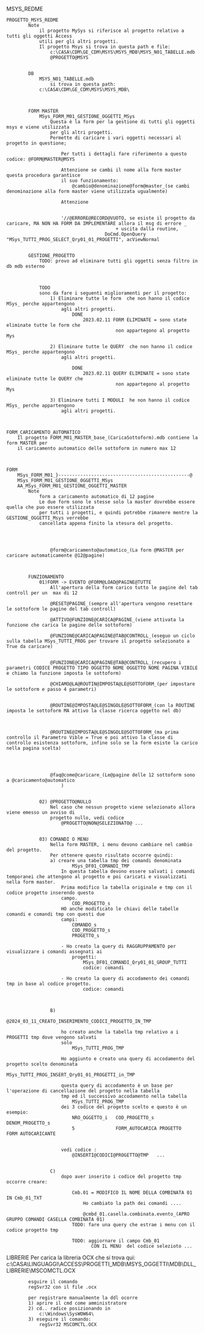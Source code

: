 MSYS_REDME

	PROGETTO_MSYS_REDME
			Note
				il progetto MySys si riferisce al progetto relativo a tutti gli oggetti Access
				utili per gli altri progetti.
				Il progetto Msys si trova in questa path e file:
					c:\CASA\CDM\GE_CDM\MSYS\MSYS_MDB\MSYS_N01_TABELLE.mdb
					@PROGETTO@MSYS


			DB
				MSYS_N01_TABELLE.mdb
					si trova in questa path:
				c:\CASA\CDM\GE_CDM\MSYS\MSYS_MDB\



			FORM MASTER
				MSys_FORM_M01_GESTIONE_OGGETTI_MSys
					Questa è la form per la gestione di tutti gli oggetti msys e viene utilizzata
					per gli altri progetti.
					Permette di caricare i vari oggetti necessari al progetto in questione;

						Per tutti i dettagli fare riferimento a questo codice: @FORM@MASTER@MSYS

						Attenzione se cambi il nome alla form master questa procedura garantisce
						il suo funzionamento:
							@cambio@denominazione@form@master_(se cambi denominazione alla form master viene utilizzata ugualmente)

						Attenzione 


						'//@ERRORE@RECORD@VUOTO, se esiste il progetto da caricare, MA NON HA FORM DA IMPLEMENTARE allora il msg di errore _
                                            + uscita dalla routine,
                                        DoCmd.OpenQuery "MSys_TUTTI_PROG_SELECT_Qry01_01_PROGETTI", acViewNormal
                                        

			GESTIONE_PROGETTO
				TODO: provo ad eliminare tutti gli oggetti senza filtro in db mdb esterno

				

				TODO
				sono da fare i seguenti miglioramenti per il progetto:
					1) Eliminare tutte le form  che non hanno il codice MSys_ perche appartengono 
						agli altri progetti. 
							DONE
								2023.02.11 FORM ELIMINATE = sono state eliminate tutte le form che 
											non appartegono al progetto Mys

					2) Eliminare tutte le QUERY  che non hanno il codice MSys_ perche appartengono 
						agli altri progetti.

							DONE
								2023.02.11 QUERY ELIMINATE = sono state eliminate tutte le QUERY che 
											non appartegono al progetto Mys

					3) Eliminare tutti I MODULI  he non hanno il codice MSys_ perche appartengono 
						agli altri progetti.
	


	FORM_CARICAMENTO_AUTOMATICO
		Il progetto FORM_M01_MASTER_base_(CaricaSottoform).mdb contiene la form MASTER per
		il caricamento automatico delle sottoform in numero max 12



	FORM
		MSys_FORM_M01_}------------------------------------------------@
		MSys_FORM_M01_GESTIONE_OGGETTI_MSys
		AA_MSys_FORM_M01_GESTIONE_OGGETTI_MASTER
			Note
				form a caricamento automatico di 12 pagine
				Le due form sono le stesse solo la master dovrebbe essere quella che puo essere utilizzata
				per tutti i progetti, e quindi potrebbe rimanere mentre la GESTIONE_OGGETTI_Msys verrebbe
				cancellata appena finito la stesura del progetto.




					@form@caricamento@automatico_(La form @MASTER per caricare automaticamente @12@pagine)



			FUNZIONAMENTO
				01)FORM -> EVENTO @FORM@LOAD@PAGINE@TUTTE
					All'apertura della form carico tutto le pagine del tab controll per un  max di 12

					@RESET@PAGINE_(sempre all'apertura vengono resettare le sottoform le pagine del tab controll)

					@ATTIVO@FUNZIONE@CARICA@PAGINE_(viene attivata la funzione che carica le pagine delle sottoform)

					@FUNZIONE@CARICA@PAGINE@TAB@CONTROLL_(eseguo un ciclo sulla tabella MSys_TUTTI_PROG per trovare il progetto selezionato a True da caricare)


					@FUNZIONE@CARICA@PAGINE@TAB@CONTROLL_(recupero i parametri CODICE PROGETTO TIPO OGGETTO NOME OGGETTO NOME PAGINA VIBILE e chiamo la funzione imposta le sottoform)

					@CHIAMO@LA@ROUTIN@IMPOSTA@LE@SOTTOFORM_(per impostare le sottoform e passo 4 parametri)


					@ROUTINE@IMPOSTA@LE@SINGOLE@SOTTOFORM_(con la ROUTINE imposta le sottoform MA attivo la classe ricerca oggetto nel db)



					@ROUTINE@IMPOSTA@LE@SINGOLE@SOTTOFORM_(ma prima controllo il Parametro Vible = True e poi attivo la classe di controllo esistenza sottoform, infine solo se la form esiste la carico nella pagina scelta)




					@faq@come@caricare_(Le@pagine delle 12 sottoform sono a @caricamento@automatico
						)


				02) @PROGETTO@NULLO
					Nel caso che nessun progetto viene selezionato allora viene emesso un avviso di 
					progetto nullo, vedi codice
						@PROGETTO@NON@SELEZIONATO@ ...


				03) COMANDI O MENU
					Nella form MASTER, i menu devono cambiare nel cambio del progetto.
					Per ottenere questo risultato occorre quindi:
					a) creare una tabella tmp dei comandi denominata 	
							MSys_DF01_COMANDI_TMP
						In questa tabella devono essere salvati i comandi temporanei che attengono al progetto e poi caricati e visualizzati nella form master.
						Prima modifico la tabella originale e tmp con il codice progetto inserendo questo
						campo.
							COD_PROGETTO_s
						HO anche modificato le chiavi delle tabelle comandi e comandi tmp con questi due
						campi:
							COMANDO_s
							COD_PROGETTO_s
							PROGETTO_s

						- Ho creato la query di RAGGRUPPAMENTO per visualizzare i comandi assegnati ai
							progetti:
								MSys_DF01_COMANDI_Qry01_01_GROUP_TUTTI
								codice: comandi

						- Ho creato la query di accodamento dei comandi tmp in base al codice progetto.
								codice: comandi
							


					B)
						@2024_03_11_CREATO_INSERIMENTO_CODICI_PROGETTO_IN_TMP

						ho creato anche la tabella tmp relativo a i PROGETTI tmp dove vengono salvati
						solo 
							MSys_TUTTI_PROG_TMP

						Ho aggiunto e creato una query di accodamento del progetto scelto denominata
							MSys_TUTTI_PROG_INSERT_Qry01_01_PROGETTI_in_TMP

						questa query di accodamento è un base per l'operazione di cancellazione del progetto nella tabella
						tmp ed il successivo accodamento nella tabella
							MSys_TUTTI_PROG_TMP
						dei 3 codice del progetto scelto e questo è un esempio:
							NRO_OGGETTO_i	COD_PROGETTO_s				DENOM_PROGETTO_s
							5				FORM_AUTOCARICA	PROGETTO 	FORM AUTOCARICANTE


						vedi codice :
							@INSERTI@CODICI@PROGETTO@TMP   ...


					C)
						dopo aver inserito i codice del progetto tmp occorre creare:

							Cmb.01 = MODIFICO IL NOME DELLA COMBINATA 01 IN Cmb_01_TXT
								Ho cambiato la path dei comandi ....

								@cmbd_01.casella.combinata.evento_(APRO GRUPPO COMANDI CASELLA COMBINATA 01)
							TODO: fare una query che estrae i menu con il codice progetto tmp

							TODO: aggiornare il campo Cmb_01
								   CON IL MENU  del codice selezioto ...

								   



   LIBRERIE
   		Per carica  la libreria OCX  che si trova qui:
	   	c:\CASA\LINGUAGGI\ACCESS\PROGETTI_MDB\MSYS_OGGETTI\MDB\DLL_LIBRERIE\MSCOMCTL.OCX

	   		esguire il comando
			regSvr32 con il file .ocx

			per registrare manualmente la ddl ocorre 
			1) aprire il cmd come amministratore 
			2) cd.. radice posizionando in 
				c:\Windows\SysWOW64\
			3) eseguire il comando:
				regSvr32 MSCOMCTL.OCX